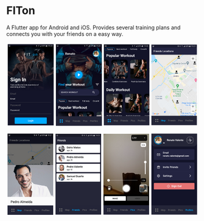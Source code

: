 # FITon

A Flutter app for Android and iOS. 
Provides several training plans and connects you with your friends on a easy way. <br /> 

![alt text](images/screen1.png "screen1.png")<br />

![alt text](images/screen2.png "screen2.png")

